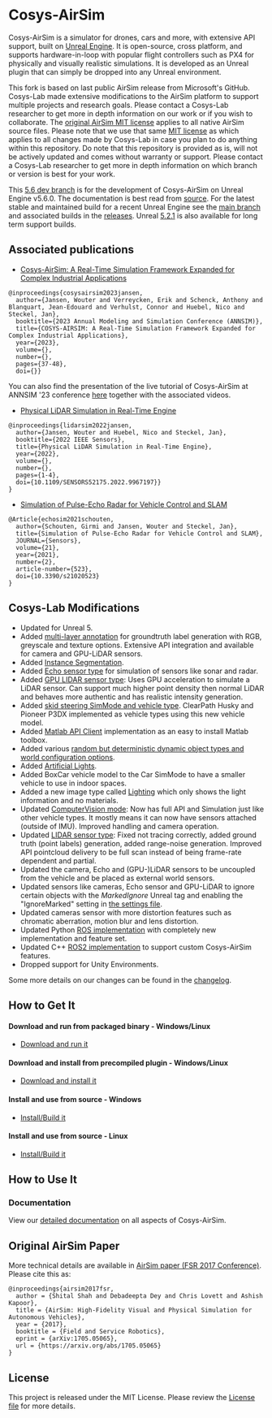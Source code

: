 # Cosys-AirSim

Cosys-AirSim is a simulator for drones, cars and more, with extensive API support, built on [Unreal Engine](https://www.unrealengine.com/). It is open-source, cross platform, and supports hardware-in-loop with popular flight controllers such as PX4 for physically and visually realistic simulations. It is developed as an Unreal plugin that can simply be dropped into any Unreal environment. 

This fork is based on last public AirSim release from Microsoft's GitHub.
Cosys-Lab made extensive modifications to the AirSim platform to support multiple projects and research goals. 
Please contact a Cosys-Lab researcher to get more in depth information on our work or if you wish to collaborate. 
The [original AirSim MIT license](https://github.com/Cosys-Lab/Cosys-AirSim/blob/main/LICENSE) applies to all native AirSim source files. 
Please note that we use that same [MIT license](https://github.com/Cosys-Lab/Cosys-AirSim/blob/main/LICENSE) as which applies to all changes made by Cosys-Lab in case you plan to do anything within this repository.
Do note that this repository is provided as is, will not be actively updated and comes without warranty or support. 
Please contact a Cosys-Lab researcher to get more in depth information on which branch or version is best for your work.

This [5.6 dev branch](https://github.com/Cosys-Lab/Cosys-AirSim/tree/5.6dev) is for the development of Cosys-AirSim on Unreal Engine v5.6.0. The documentation is best read from [source](https://github.com/Cosys-Lab/Cosys-AirSim/tree/5.6dev/docs).
For the latest stable and maintained build for a recent Unreal Engine see the [main branch](https://github.com/Cosys-Lab/Cosys-AirSim/tree/main) and associated builds in the [releases](https://github.com/Cosys-Lab/Cosys-AirSim/releases).
Unreal [5.2.1](https://github.com/Cosys-Lab/Cosys-AirSim/tree/5.2.1) is also available for long term support builds.

## Associated publications

- [Cosys-AirSim: A Real-Time Simulation Framework Expanded for Complex Industrial Applications](https://arxiv.org/abs/2303.13381)
```
@inproceedings{cosysairsim2023jansen,
  author={Jansen, Wouter and Verreycken, Erik and Schenck, Anthony and Blanquart, Jean-Edouard and Verhulst, Connor and Huebel, Nico and Steckel, Jan},
  booktitle={2023 Annual Modeling and Simulation Conference (ANNSIM)}, 
  title={COSYS-AIRSIM: A Real-Time Simulation Framework Expanded for Complex Industrial Applications}, 
  year={2023},
  volume={},
  number={},
  pages={37-48},
  doi={}}
```

You can also find the presentation of the live tutorial of Cosys-AirSim at ANNSIM '23 conference [here](https://github.com/Cosys-Lab/Cosys-AirSim/tree/main/docs/annsim23_tutorial) together with the associated videos.


- [Physical LiDAR Simulation in Real-Time Engine](https://arxiv.org/abs/2208.10295)
```
@inproceedings{lidarsim2022jansen,
  author={Jansen, Wouter and Huebel, Nico and Steckel, Jan},
  booktitle={2022 IEEE Sensors}, 
  title={Physical LiDAR Simulation in Real-Time Engine}, 
  year={2022},
  volume={},
  number={},
  pages={1-4},
  doi={10.1109/SENSORS52175.2022.9967197}}
}
```
- [Simulation of Pulse-Echo Radar for Vehicle Control and SLAM](https://www.mdpi.com/1424-8220/21/2/523)
```
@Article{echosim2021schouten,
  author={Schouten, Girmi and Jansen, Wouter and Steckel, Jan},
  title={Simulation of Pulse-Echo Radar for Vehicle Control and SLAM},
  JOURNAL={Sensors},
  volume={21},
  year={2021},
  number={2},
  article-number={523},
  doi={10.3390/s21020523}
}
```

## Cosys-Lab Modifications
* Updated for Unreal 5.
* Added [multi-layer annotation](https://cosys-lab.github.io/Cosys-AirSim/annotation) for groundtruth label generation with RGB, greyscale and texture options. Extensive API integration and available for camera and GPU-LiDAR sensors.
* Added [Instance Segmentation](https://cosys-lab.github.io/Cosys-AirSim/instance_segmentation). 
* Added [Echo sensor type](https://cosys-lab.github.io/Cosys-AirSim/echo) for simulation of sensors like sonar and radar.
* Added [GPU LIDAR sensor type](https://cosys-lab.github.io/Cosys-AirSim/gpulidar): Uses GPU acceleration to simulate a LiDAR sensor. Can support much higher point density then normal LiDAR and behaves more authentic and has realistic intensity generation.
* Added [skid steering SimMode and vehicle type](https://cosys-lab.github.io/Cosys-AirSim/skid_steer_vehicle). ClearPath Husky and Pioneer P3DX implemented as vehicle types using this new vehicle model. 
* Added [Matlab API Client](https://cosys-lab.github.io/Cosys-AirSim/matlab) implementation as an easy to install Matlab toolbox.
* Added various [random but deterministic dynamic object types and world configuration options](https://cosys-lab.github.io/Cosys-AirSim/dynamic_objects).
* Added [Artificial Lights](https://cosys-lab.github.io/Cosys-AirSim/lights). 
* Added BoxCar vehicle model to the Car SimMode to have a smaller vehicle to use in indoor spaces.
* Added a new image type called [Lighting](https://cosys-lab.github.io/Cosys-AirSim/image_apis) which only shows the light information and no materials.
* Updated [ComputerVision mode](https://cosys-lab.github.io/Cosys-AirSim/image_apis#computer-vision-mode-1): Now has full API and Simulation just like other vehicle types. It mostly means it can now have sensors attached (outside of IMU). Improved handling and camera operation.
* Updated [LIDAR sensor type](https://cosys-lab.github.io/Cosys-AirSim/lidar): Fixed not tracing correctly, added ground truth (point labels) generation, added range-noise generation. Improved API pointcloud delivery to be full scan instead of being frame-rate dependent and partial.
* Updated the camera, Echo and (GPU-)LiDAR sensors to be uncoupled from the vehicle and be placed as external world sensors.
* Updated sensors like cameras, Echo sensor and GPU-LiDAR to ignore certain objects with the _MarkedIgnore_ Unreal tag and enabling the "IgnoreMarked" setting in [the settings file](https://cosys-lab.github.io/Cosys-AirSim/settings).
* Updated cameras sensor with more distortion features such as chromatic aberration, motion blur and lens distortion. 
* Updated Python [ROS implementation](https://cosys-lab.github.io/Cosys-AirSim/ros_python) with completely new implementation and feature set.
* Updated C++ [ROS2 implementation](https://cosys-lab.github.io/Cosys-AirSim/ros_cplusplus) to support custom Cosys-AirSim features.
* Dropped support for Unity Environments.

Some more details on our changes can be found in the [changelog](https://github.com/Cosys-Lab/Cosys-AirSim/blob/main/CHANGELOG.md).

## How to Get It
#### Download and run from packaged binary - Windows/Linux
* [Download and run it](https://cosys-lab.github.io/Cosys-AirSim/run_packaged)
#### Download and install from precompiled plugin - Windows/Linux
* [Download and install it](https://cosys-lab.github.io/Cosys-AirSim/install_precompiled)
#### Install and use from source - Windows
* [Install/Build it](https://cosys-lab.github.io/Cosys-AirSim/install_windows)
#### Install and use from source - Linux
* [Install/Build it](https://cosys-lab.github.io/Cosys-AirSim/install_linux)

## How to Use It

### Documentation

View our [detailed documentation](https://cosys-lab.github.io/Cosys-AirSim/) on all aspects of Cosys-AirSim.

## Original AirSim Paper

More technical details are available in [AirSim paper (FSR 2017 Conference)](https://arxiv.org/abs/1705.05065). Please cite this as:
```
@inproceedings{airsim2017fsr,
  author = {Shital Shah and Debadeepta Dey and Chris Lovett and Ashish Kapoor},
  title = {AirSim: High-Fidelity Visual and Physical Simulation for Autonomous Vehicles},
  year = {2017},
  booktitle = {Field and Service Robotics},
  eprint = {arXiv:1705.05065},
  url = {https://arxiv.org/abs/1705.05065}
}
```

## License

This project is released under the MIT License. Please review the [License file](https://github.com/Cosys-Lab/Cosys-AirSim/blob/main/LICENSE) for more details.
